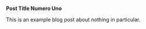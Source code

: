 [//]: # (This is the Post Title)

**Post Title Numero Uno**

This is an example blog post about nothing in particular.
